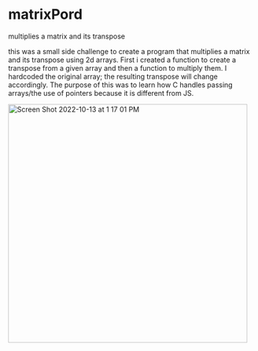 # matrixPord
multiplies a matrix and its transpose

this was a small side challenge to create a program that multiplies a matrix and its transpose using 2d arrays. First i created a function to create a transpose from a given array and then a function to multiply them. I hardcoded the original array; the resulting transpose will change accordingly. The purpose of this was to learn how C handles passing arrays/the use of pointers because it is different from JS.


<img width="486" alt="Screen Shot 2022-10-13 at 1 17 01 PM" src="https://user-images.githubusercontent.com/82106636/195664262-61fafa5e-7489-496b-8dbe-90e456c52f6c.png">
